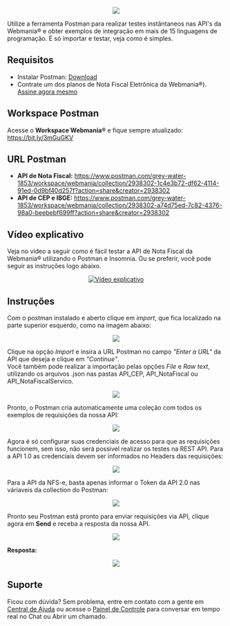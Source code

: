 <p align="center">
  <img src="https://wmbr.s3.amazonaws.com/img/logo_webmaniabr_github2.png">
</p>

Utilize a ferramenta Postman para realizar testes instântaneos nas API's da Webmania® e obter exemplos de integração em mais de 15 linguagens de programação. É só importar e testar, veja como é simples.

## Requisitos
  - Instalar Postman: [Download](https://www.getpostman.com/downloads/)
  - Contrate um dos planos de Nota Fiscal Eletrônica da Webmania®). [Assine agora mesmo](https://webmaniabr.com/nota-fiscal-eletronica/)

## Workspace Postman
Acesse o **Workspace Webmania®** e fique sempre atualizado: https://bit.ly/3mGuGKV

## URL Postman
- **API de Nota Fiscal:** https://www.postman.com/grey-water-1853/workspace/webmania/collection/2938302-1c4e3b72-df62-4114-91ed-0d9bf40d257f?action=share&creator=2938302
- **API de CEP e IBGE:** https://www.postman.com/grey-water-1853/workspace/webmania/collection/2938302-a74d75ed-7c82-4376-98a0-beebebf699ff?action=share&creator=2938302
## Vídeo explicativo

Veja no vídeo a seguir como é fácil testar a API de Nota Fiscal da Webmania® utilizando o Postman e Insomnia. Ou se preferir, você pode seguir as instruções logo abaixo.

<p align="center">
  <a href="https://www.youtube.com/watch?v=eBSxSLgYJOk" target="_blank"><img src="https://wmbr.s3.amazonaws.com/img/github/postman/thumb_video.jpg" alt="Vídeo explicativo"></a>
</p>

## Instruções

Com o postman instalado e aberto clique em *import*, que fica localizado na parte superior esquerdo, como na imagem abaixo:

<p align="center">
  <img src="https://wmbr.s3.amazonaws.com/img/github/postman/import_button.jpg">
</p>

Clique na opção *Import* e insira a URL Postman no campo *"Enter a URL"* da API que deseja e clique em *"Continue"*.<br>
Você também pode realizar a importação pelas opções *File* e *Raw text*, utilizando os arquivos .json nas pastas API_CEP, API_NotaFiscal ou API_NotaFiscalServico.

<p align="center">
  <img src="https://wmbr.s3.amazonaws.com/img/github/postman/import_modal.jpg">
</p>

Pronto, o Postman cria automaticamente uma coleção com todos os exemplos de requisições da nossa API:

<p align="center">
  <img src="https://wmbr.s3.amazonaws.com/img/github/postman/requests.jpg">
</p>

Agora é só configurar suas credenciais de acesso para que as requisições funcionem, sem isso, não será possivel realizar os testes na REST API. Para a API 1.0 as credenciais devem ser informados no Headers das requisições:

<p align="center">
  <img src="https://wmbr.s3.amazonaws.com/img/github/postman/credenciais10.jpg">
</p>

Para a API da NFS-e, basta apenas informar o Token da API 2.0 nas váriaveis da collection do Postman:

<p align="center">
  <img src="https://wmbr.s3.amazonaws.com/img/github/postman/credenciais20.jpg">
</p>

Pronto seu Postman está pronto para enviar requisições via API, clique agora em **Send** e receba a resposta da nossa API.

<p align="center">
  <img src="https://wmbr.s3.amazonaws.com/img/github/postman/send.jpg">
</p>

**Resposta:**

<p align="center">
  <img src="https://wmbr.s3.amazonaws.com/img/github/postman/response.jpg">
</p>

## Suporte

Ficou com dúvida? Sem problema, entre em contato com a gente em [Central de Ajuda](https://ajuda.webmaniabr.com) ou acesse o [Painel de Controle](https://webmaniabr.com/painel/) para conversar em tempo real no Chat ou Abrir um chamado.
